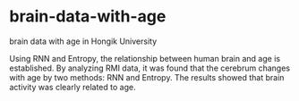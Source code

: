 # brain-data-with-age
brain data with age in Hongik University

Using RNN and Entropy, the relationship between human brain and age is established. By analyzing RMI data, it was found that the cerebrum changes with age by two methods: RNN and Entropy. The results showed that brain activity was clearly related to age.
